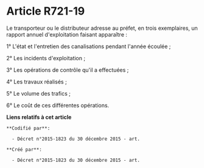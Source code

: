 # Article R721-19

Le transporteur ou le distributeur adresse au préfet, en trois exemplaires, un rapport annuel d'exploitation faisant
apparaître :

1° L'état et l'entretien des canalisations pendant l'année écoulée ;

2° Les incidents d'exploitation ;

3° Les opérations de contrôle qu'il a effectuées ;

4° Les travaux réalisés ;

5° Le volume des trafics ;

6° Le coût de ces différentes opérations.

**Liens relatifs à cet article**

	**Codifié par**:

	  - Décret n°2015-1823 du 30 décembre 2015 - art.

	**Créé par**:

	  - Décret n°2015-1823 du 30 décembre 2015 - art.

